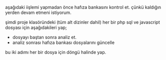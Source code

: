 aşağıdaki iişlemi yapmadan önce hafıza bankasını kontrol et. çünkü kaldığın yerden devam etmeni istiyorum.

şimdi proje klasöründeki (tüm alt dizinler dahil) her bir php sql ve javascript dosyası için aşağıdakileri yap;

- dosyayı baştan sonra analiz et.
- analiz sonrası hafıza bankası dosyalarını güncelle

bu iki adımı her bir dosya için döngü halinde yap.